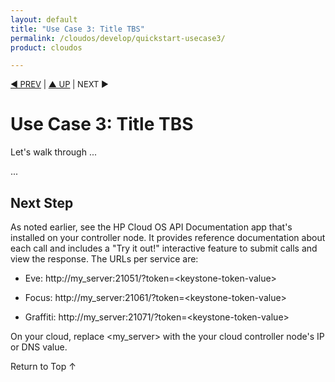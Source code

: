 ```yaml
---
layout: default
title: "Use Case 3: Title TBS"
permalink: /cloudos/develop/quickstart-usecase3/
product: cloudos

---
```


<script>

function PageRefresh {
onLoad="window.refresh"
}

PageRefresh();

</script>


<p style="font-size: small;"> <a href="/cloudos/develop/quickstart-usecase2">&#9664; PREV</a> | <a href="/cloudos/develop/">&#9650; UP</a> | NEXT &#9654; </p>

# Use Case 3: Title TBS

Let's walk through ...

...

## Next Step

As noted earlier, see the HP Cloud OS API Documentation app that's installed on your controller node. It provides reference documentation about each call and includes a "Try it out!" interactive feature 
to submit calls and view the response. The URLs per service are:

* Eve: http://my_server:21051/?token=&lt;keystone-token-value>

* Focus: http://my_server:21061/?token=&lt;keystone-token-value>

* Graffiti: http://my_server:21071/?token=&lt;keystone-token-value>

On your cloud, replace &lt;my_server> with the your cloud controller node's IP or DNS value. 

<a href="#top" style="padding:14px 0px 14px 0px; text-decoration: none;"> Return to Top &#8593; </a>
 
